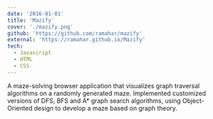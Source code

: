 ```yaml
---
date: '2016-01-01'
title: 'Mazify'
cover: './mazify.png'
github: 'https://github.com/ramahar/mazify'
external: 'https://ramahar.github.io/Mazify'
tech:
  - Javascript
  - HTML
  - CSS
---
```


A maze-solving browser application that visualizes graph traversal algorithms on a randomly generated maze.
Implemented customized versions of DFS, BFS and A* graph search algorithms, using Object-Oriented design to develop a maze based on graph theory.
